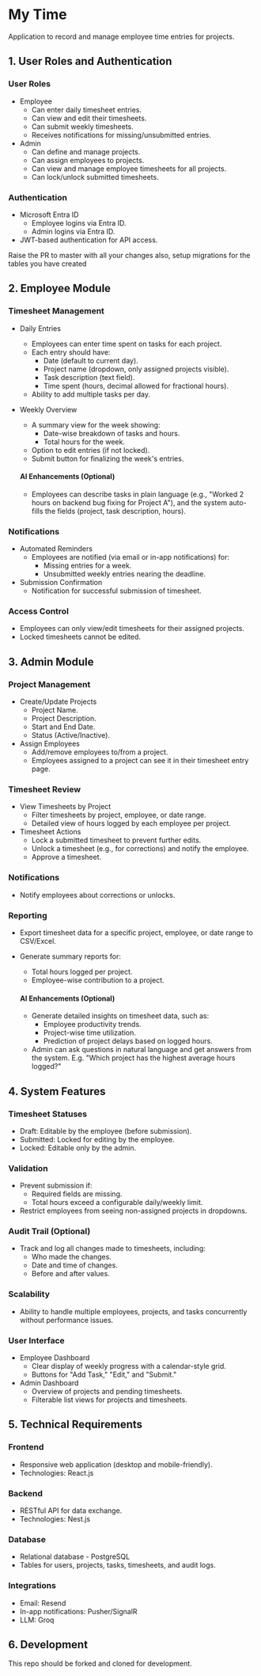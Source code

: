 # My Time

Application to record and manage employee time entries for projects.

## 1. User Roles and Authentication

### User Roles
- Employee
  - Can enter daily timesheet entries.
  - Can view and edit their timesheets.
  - Can submit weekly timesheets.
  - Receives notifications for missing/unsubmitted entries.
- Admin
  - Can define and manage projects.
  - Can assign employees to projects.
  - Can view and manage employee timesheets for all projects.
  - Can lock/unlock submitted timesheets.

### Authentication
- Microsoft Entra ID
  - Employee logins via Entra ID.
  - Admin logins via Entra ID.
- JWT-based authentication for API access.



Raise the PR to master with all your changes also, setup migrations for the tables you have created

## 2. Employee Module

### Timesheet Management
- Daily Entries  
  - Employees can enter time spent on tasks for each project.  
  - Each entry should have:  
    - Date (default to current day).  
    - Project name (dropdown, only assigned projects visible).  
    - Task description (text field).  
    - Time spent (hours, decimal allowed for fractional hours).  
  - Ability to add multiple tasks per day.
- Weekly Overview
  - A summary view for the week showing:
    - Date-wise breakdown of tasks and hours.
    - Total hours for the week.
  - Option to edit entries (if not locked).
  - Submit button for finalizing the week's entries.

  #### AI Enhancements (Optional)
  - Employees can describe tasks in plain language (e.g., "Worked 2 hours on backend bug fixing for Project A"), and the system auto-fills the fields (project, task description, hours).

### Notifications
- Automated Reminders  
  - Employees are notified (via email or in-app notifications) for:  
    - Missing entries for a week.  
    - Unsubmitted weekly entries nearing the deadline.
- Submission Confirmation  
  - Notification for successful submission of timesheet.

### Access Control
- Employees can only view/edit timesheets for their assigned projects.
- Locked timesheets cannot be edited.

## 3. Admin Module

### Project Management
- Create/Update Projects
  - Project Name.
  - Project Description.
  - Start and End Date.
  - Status (Active/Inactive).
- Assign Employees
  - Add/remove employees to/from a project.
  - Employees assigned to a project can see it in their timesheet entry page.

### Timesheet Review
- View Timesheets by Project
  - Filter timesheets by project, employee, or date range.
  - Detailed view of hours logged by each employee per project.
- Timesheet Actions
  - Lock a submitted timesheet to prevent further edits.
  - Unlock a timesheet (e.g., for corrections) and notify the employee.
  - Approve a timesheet.

### Notifications
- Notify employees about corrections or unlocks.

### Reporting
- Export timesheet data for a specific project, employee, or date range to CSV/Excel.
- Generate summary reports for:
  - Total hours logged per project.
  - Employee-wise contribution to a project.

  #### AI Enhancements (Optional)
  - Generate detailed insights on timesheet data, such as:
    - Employee productivity trends.
    - Project-wise time utilization.
    - Prediction of project delays based on logged hours.
  - Admin can ask questions in natural language and get answers from the system. E.g. "Which project has the highest average hours logged?"


## 4. System Features

### Timesheet Statuses
- Draft: Editable by the employee (before submission).
- Submitted: Locked for editing by the employee.  
- Locked: Editable only by the admin.  

### Validation
- Prevent submission if:
  - Required fields are missing.
  - Total hours exceed a configurable daily/weekly limit.
- Restrict employees from seeing non-assigned projects in dropdowns.

### Audit Trail (Optional)
- Track and log all changes made to timesheets, including:
  - Who made the changes.
  - Date and time of changes.
  - Before and after values.

### Scalability
- Ability to handle multiple employees, projects, and tasks concurrently without performance issues.

### User Interface
- Employee Dashboard  
  - Clear display of weekly progress with a calendar-style grid.  
  - Buttons for "Add Task," "Edit," and "Submit."  
- Admin Dashboard  
  - Overview of projects and pending timesheets.  
  - Filterable list views for projects and timesheets.


## 5. Technical Requirements

### Frontend
- Responsive web application (desktop and mobile-friendly).
- Technologies: React.js

### Backend
- RESTful API for data exchange.
- Technologies: Nest.js

### Database
- Relational database - PostgreSQL
- Tables for users, projects, tasks, timesheets, and audit logs.

### Integrations
- Email: Resend
- In-app notifications: Pusher/SignalR
- LLM: Groq

## 6. Development

This repo should be forked and cloned for development.
